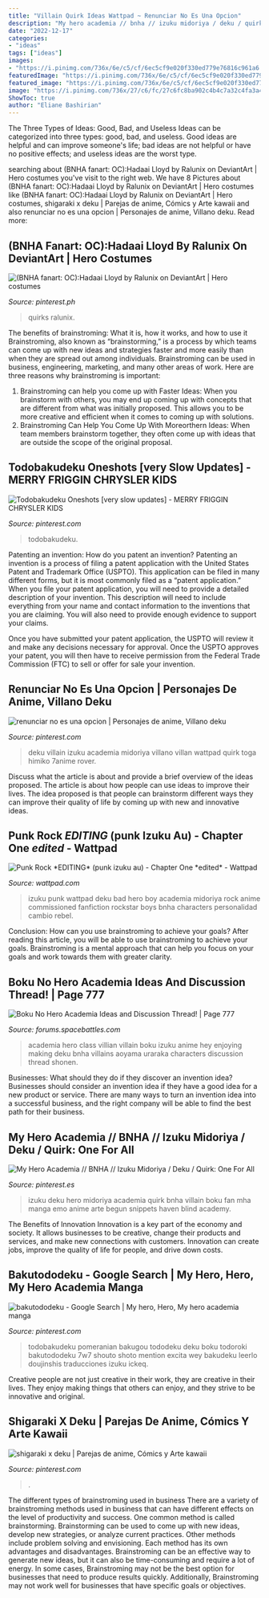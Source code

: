 ```yaml
---
title: "Villain Quirk Ideas Wattpad ~ Renunciar No Es Una Opcion"
description: "My hero academia // bnha // izuku midoriya / deku / quirk: one for all"
date: "2022-12-17"
categories:
- "ideas"
tags: ["ideas"]
images:
- "https://i.pinimg.com/736x/6e/c5/cf/6ec5cf9e020f330ed779e76816c961a6.jpg"
featuredImage: "https://i.pinimg.com/736x/6e/c5/cf/6ec5cf9e020f330ed779e76816c961a6.jpg"
featured_image: "https://i.pinimg.com/736x/6e/c5/cf/6ec5cf9e020f330ed779e76816c961a6.jpg"
image: "https://i.pinimg.com/736x/27/c6/fc/27c6fc8ba902c4b4c7a32c4fa3a46aed.jpg"
ShowToc: true
author: "Eliane Bashirian"
---
```



The Three Types of Ideas: Good, Bad, and Useless
Ideas can be categorized into three types: good, bad, and useless. Good ideas are helpful and can improve someone's life; bad ideas are not helpful or have no positive effects; and useless ideas are the worst type.

	

		
searching about (BNHA fanart: OC):Hadaai Lloyd by Ralunix on DeviantArt | Hero costumes you've visit to the right web. We have 8 Pictures about (BNHA fanart: OC):Hadaai Lloyd by Ralunix on DeviantArt | Hero costumes like (BNHA fanart: OC):Hadaai Lloyd by Ralunix on DeviantArt | Hero costumes, shigaraki x deku | Parejas de anime, Cómics y Arte kawaii and also renunciar no es una opcion | Personajes de anime, Villano deku. Read more:
		
    
## (BNHA Fanart: OC):Hadaai Lloyd By Ralunix On DeviantArt | Hero Costumes

<img loading=lazy src="https://i.pinimg.com/736x/6e/c5/cf/6ec5cf9e020f330ed779e76816c961a6.jpg" onerror="this.onerror=null;this.src='https://tse2.mm.bing.net/th?id=OIP.Q284i_3LuvNoWAoDrfGyIgHaFB&amp;pid=15.1';" alt="(BNHA fanart: OC):Hadaai Lloyd by Ralunix on DeviantArt | Hero costumes">

_Source: pinterest.ph_

>quirks ralunix. 

	

The benefits of brainstroming: What it is, how it works, and how to use it
Brainstroming, also known as “brainstorming,” is a process by which teams can come up with new ideas and strategies faster and more easily than when they are spread out among individuals. Brainstroming can be used in business, engineering, marketing, and many other areas of work. Here are three reasons why brainstroming is important: 
1. Brainstroming can help you come up with Faster Ideas: When you brainstorm with others, you may end up coming up with concepts that are different from what was initially proposed. This allows you to be more creative and efficient when it comes to coming up with solutions. 
2. Brainstroming Can Help You Come Up With Moreorthern Ideas: When team members brainstorm together, they often come up with ideas that are outside the scope of the original proposal.

    
## Todobakudeku Oneshots [very Slow Updates] - MERRY FRIGGIN CHRYSLER KIDS

<img loading=lazy src="https://i.pinimg.com/736x/27/c6/fc/27c6fc8ba902c4b4c7a32c4fa3a46aed.jpg" onerror="this.onerror=null;this.src='https://tse4.mm.bing.net/th?id=OIP.or8iQ-rNtCA719ReRCxfhQHaNK&amp;pid=15.1';" alt="Todobakudeku Oneshots [very slow updates] - MERRY FRIGGIN CHRYSLER KIDS">

_Source: pinterest.com_

>todobakudeku. 

	

Patenting an invention: How do you patent an invention?
Patenting an invention is a process of filing a patent application with the United States Patent and Trademark Office (USPTO). This application can be filed in many different forms, but it is most commonly filed as a “patent application.”
When you file your patent application, you will need to provide a detailed description of your invention. This description will need to include everything from your name and contact information to the inventions that you are claiming. You will also need to provide enough evidence to support your claims.

Once you have submitted your patent application, the USPTO will review it and make any decisions necessary for approval. Once the USPTO approves your patent, you will then have to receive permission from the Federal Trade Commission (FTC) to sell or offer for sale your invention.

    
## Renunciar No Es Una Opcion | Personajes De Anime, Villano Deku

<img loading=lazy src="https://i.pinimg.com/736x/4d/8a/92/4d8a924828259da20a1770f0e4f1df44.jpg" onerror="this.onerror=null;this.src='https://tse3.mm.bing.net/th?id=OIP.19-QljIIKHPrCEoJ3k-HiQHaGQ&amp;pid=15.1';" alt="renunciar no es una opcion | Personajes de anime, Villano deku">

_Source: pinterest.com_

>deku villain izuku academia midoriya villano villan wattpad quirk toga himiko 7anime rover. 

	

Discuss what the article is about and provide a brief overview of the ideas proposed.
The article is about how people can use ideas to improve their lives. The idea proposed is that people can brainstorm different ways they can improve their quality of life by coming up with new and innovative ideas.

    
## Punk Rock *EDITING* (punk Izuku Au) - Chapter One *edited* - Wattpad

<img loading=lazy src="https://a.wattpad.com/cover/177277294-256-k963686.jpg" onerror="this.onerror=null;this.src='https://tse2.mm.bing.net/th?id=OIP.xtc8g6065LMGlzgMruUTEwAAAA&amp;pid=15.1';" alt="Punk Rock *EDITING* (punk izuku au) - Chapter One *edited* - Wattpad">

_Source: wattpad.com_

>izuku punk wattpad deku bad hero boy academia midoriya rock anime commissioned fanfiction rockstar boys bnha characters personalidad cambio rebel. 

	

Conclusion: How can you use brainstroming to achieve your goals?
After reading this article, you will be able to use brainstroming to achieve your goals. Brainstroming is a mental approach that can help you focus on your goals and work towards them with greater clarity.

    
## Boku No Hero Academia Ideas And Discussion Thread! | Page 777

<img loading=lazy src="https://78.media.tumblr.com/196b35e5dccd045bc1e7a5fcefca8b6d/tumblr_p7gekpOY2c1rfz040o4_1280.jpg" onerror="this.onerror=null;this.src='https://tse2.mm.bing.net/th?id=OIP.D-07Dgmd4MWbCHbw0k296gHaEd&amp;pid=15.1';" alt="Boku No Hero Academia Ideas and Discussion Thread! | Page 777">

_Source: forums.spacebattles.com_

>academia hero class villian villain boku izuku anime hey enjoying making deku bnha villains aoyama uraraka characters discussion thread shonen. 

	

Businesses: What should they do if they discover an invention idea?
Businesses should consider an invention idea if they have a good idea for a new product or service. There are many ways to turn an invention idea into a successful business, and the right company will be able to find the best path for their business.

    
## My Hero Academia // BNHA // Izuku Midoriya / Deku / Quirk: One For All

<img loading=lazy src="https://i.pinimg.com/736x/49/a9/fe/49a9fe07bc2b4da8af6680933ad18944.jpg" onerror="this.onerror=null;this.src='https://tse2.mm.bing.net/th?id=OIP.UKNZOK4emQZ6agBaJhJfjgHaGD&amp;pid=15.1';" alt="My Hero Academia // BNHA // Izuku Midoriya / Deku / Quirk: One For All">

_Source: pinterest.es_

>izuku deku hero midoriya academia quirk bnha villain boku fan mha manga emo anime arte begun snippets haven blind academy. 

	

The Benefits of Innovation
Innovation is a key part of the economy and society. It allows businesses to be creative, change their products and services, and make new connections with customers. Innovation can create jobs, improve the quality of life for people, and drive down costs.

    
## Bakutododeku - Google Search | My Hero, Hero, My Hero Academia Manga

<img loading=lazy src="https://i.pinimg.com/736x/33/54/27/335427784d1e339cd480743e63a8e95f.jpg" onerror="this.onerror=null;this.src='https://tse2.mm.bing.net/th?id=OIP.Z8RLiUVH-3bdIkRVkKyVqQHaMp&amp;pid=15.1';" alt="bakutododeku - Google Search | My hero, Hero, My hero academia manga">

_Source: pinterest.com_

>todobakudeku pomeranian bakugou tododeku deku boku todoroki bakutododeku 7w7 shouto shoto mention excita wey bakudeku leerlo doujinshis traducciones izuku ickeq. 

	

Creative people are not just creative in their work, they are creative in their lives. They enjoy making things that others can enjoy, and they strive to be innovative and original.

    
## Shigaraki X Deku | Parejas De Anime, Cómics Y Arte Kawaii

<img loading=lazy src="https://i.pinimg.com/736x/4e/4a/f4/4e4af4f4759e32b16401ccf8c46f9512.jpg" onerror="this.onerror=null;this.src='https://tse1.mm.bing.net/th?id=OIP.2nwzp_FIX0Gt9qC1wklQ8gHaFP&amp;pid=15.1';" alt="shigaraki x deku | Parejas de anime, Cómics y Arte kawaii">

_Source: pinterest.com_

>. 

	

The different types of brainstroming used in business
There are a variety of brainstroming methods used in business that can have different effects on the level of productivity and success. One common method is called brainstorming. Brainstorming can be used to come up with new ideas, develop new strategies, or analyze current practices. Other methods include problem solving and envisioning. Each method has its own advantages and disadvantages.
Brainstroming can be an effective way to generate new ideas, but it can also be time-consuming and require a lot of energy. In some cases, Brainstroming may not be the best option for businesses that need to produce results quickly. Additionally, Brainstroming may not work well for businesses that have specific goals or objectives.


